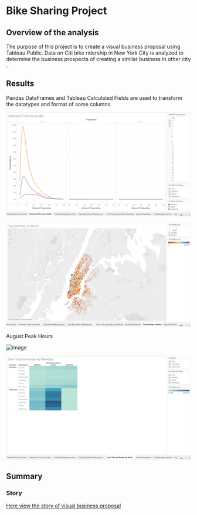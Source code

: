# Bike Sharing Project
## Overview of the analysis

The purpose of this project is to create a visual business proposal using Tableau Public. Data on Citi bike ridership in New York City is analyzed to determine the business prospects of creating a similar business in other city . 

## Results
Pandas DataFrames and Tableau Calculated Fields are used to transform the datatypes and format of some columns.


![image](https://github.com/NadaAdem/Bike-Sharing-Project-/blob/main/resources/checkout%20times%20by%20Gender.png)



![image]( https://github.com/NadaAdem/Bike-Sharing-Project-/blob/main/resources/Top%20Strating%20Location.png )


August Peak Hours

![image](  )


![image]( https://github.com/NadaAdem/Bike-Sharing-Project-/blob/main/resources/User%20Trips%20By%20Gender%20bY%20weekeday.png )



## Summary



### Story 
[Here view the story of visual  business proposal](https://public.tableau.com/app/profile/nada4204/viz/StoryNYCCitibike/NYCCitibikeStory?publish=yes)

